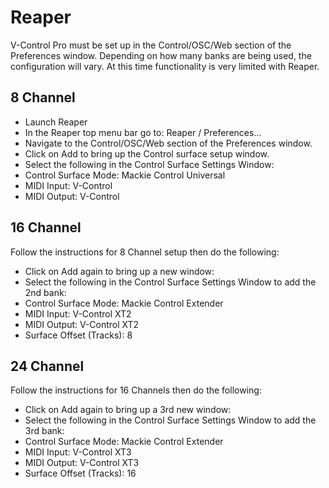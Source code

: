 # Reaper

V-Control Pro must be set up in the Control/OSC/Web section of the Preferences window. Depending on how many banks are being used, the configuration will vary.  At this time functionality is very limited with Reaper.

## 8 Channel

- Launch Reaper
- In the Reaper top menu bar go to: Reaper / Preferences...
- Navigate to the Control/OSC/Web section of the Preferences window.
- Click on Add to bring up the Control surface setup window.
- Select the following in the Control Surface Settings Window:
- Control Surface Mode: Mackie Control Universal
- MIDI Input: V-Control
- MIDI Output: V-Control

## 16 Channel

Follow the instructions for 8 Channel setup then do the following:

- Click on Add again to bring up a new window:
- Select the following in the Control Surface Settings Window to add the 2nd bank:
- Control Surface Mode: Mackie Control Extender
- MIDI Input: V-Control XT2
- MIDI Output: V-Control XT2
- Surface Offset (Tracks): 8

## 24 Channel

Follow the instructions for 16 Channels then do the following:

- Click on Add again to bring up a 3rd new window:
- Select the following in the Control Surface Settings Window to add the 3rd bank:
- Control Surface Mode: Mackie Control Extender
- MIDI Input: V-Control XT3
- MIDI Output: V-Control XT3
- Surface Offset (Tracks): 16

